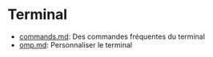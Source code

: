 # Terminal

- [commands.md](./commands.md): Des commandes fréquentes du terminal
- [omp.md](./omp.md): Personnaliser le terminal

